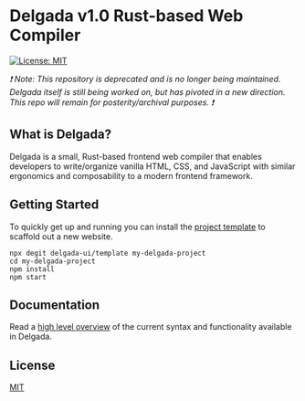 # Delgada v1.0 Rust-based Web Compiler

[![License: MIT](https://img.shields.io/badge/license-MIT-brightgreen)](./LICENSE)

_❗️ Note: This repository is deprecated and is no longer being maintained. Delgada itself is still being worked on, but has pivoted in a new direction. This repo will remain for posterity/archival purposes. ❗️_

## What is Delgada?

Delgada is a small, Rust-based frontend web compiler that enables developers to write/organize vanilla HTML, CSS, and JavaScript with similar ergonomics and composability to a modern frontend framework.

## Getting Started

To quickly get up and running you can install the [project template](https://github.com/delgada-ui/template) to scaffold out a new website.

```
npx degit delgada-ui/template my-delgada-project
cd my-delgada-project
npm install
npm start
```

## Documentation

Read a [high level overview](./docs/overview.md) of the current syntax and functionality available in Delgada.

## License

[MIT](LICENSE)
